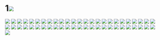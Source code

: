 # 1![](../img/1-2/00000001.jpg)
![](../img/1-2/00000002.jpg)
![](../img/1-2/00000003.jpg)
![](../img/1-2/00000004.jpg)
![](../img/1-2/00000005.jpg)
![](../img/1-2/00000006.jpg)
![](../img/1-2/00000007.jpg)
![](../img/1-2/00000008.jpg)
![](../img/1-2/00000009.jpg)
![](../img/1-2/00000010.jpg)
![](../img/1-2/00000011.jpg)
![](../img/1-2/00000012.jpg)
![](../img/1-2/00000013.jpg)
![](../img/1-2/00000014.jpg)
![](../img/1-2/00000015.jpg)
![](../img/1-2/00000016.jpg)
![](../img/1-2/00000017.jpg)
![](../img/1-2/00000018.jpg)
![](../img/1-2/00000019.jpg)
![](../img/1-2/00000020.jpg)
![](../img/1-2/00000021.jpg)
![](../img/1-2/00000022.jpg)
![](../img/1-2/00000023.jpg)
![](../img/1-2/00000024.jpg)
![](../img/1-2/00000025.jpg)
![](../img/1-2/00000026.jpg)
![](../img/1-2/00000027.jpg)
![](../img/1-2/00000028.jpg)
![](../img/1-2/00000029.jpg)
![](../img/1-2/00000030.jpg)
![](../img/1-2/00000031.jpg)
![](../img/1-2/00000032.jpg)
![](../img/1-2/00000033.jpg)
![](../img/1-2/00000034.jpg)
![](../img/1-2/00000035.jpg)
![](../img/1-2/00000036.jpg)
![](../img/1-2/00000037.jpg)
![](../img/1-2/00000038.jpg)
![](../img/1-2/00000039.jpg)
![](../img/1-2/00000040.jpg)
![](../img/1-2/00000041.jpg)
![](../img/1-2/00000042.jpg)
![](../img/1-2/00000043.jpg)
![](../img/1-2/00000044.jpg)
![](../img/1-2/00000045.jpg)
![](../img/1-2/00000046.jpg)
![](../img/1-2/00000047.jpg)
![](../img/1-2/00000048.jpg)
![](../img/1-2/00000049.jpg)
![](../img/1-2/00000050.jpg)
![](../img/1-2/00000051.jpg)
![](../img/1-2/00000052.jpg)
